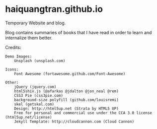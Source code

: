 # haiquangtran.github.io
Temporary Website and blog.

Blog contains summaries of books that I have read in order to learn and internalize them better. 


Credits:

	Demo Images:
		Unsplash (unsplash.com)

	Icons:
		Font Awesome (fortawesome.github.com/Font-Awesome)

	Other:
		jQuery (jquery.com)
		html5shiv.js (@afarkas @jdalton @jon_neal @rem)
		CSS3 Pie (css3pie.com)
		background-size polyfill (github.com/louisremi)
		skel (getskel.com)
		Design: http://html5up.net (Strata by HTML5 UP) 
		Free for personal and commercial use under the CCA 3.0 license (html5up.net/license)
		Jekyll Template: http://cloudcannon.com (Cloud Cannon)
